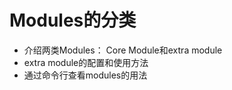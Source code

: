 # Modules的分类

 - 介绍两类Modules： Core Module和extra module
 - extra module的配置和使用方法
 - 通过命令行查看modules的用法



